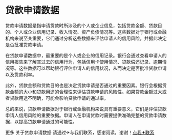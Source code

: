 # 贷款申请数据

贷款申请数据是指申请贷款时所涉及的个人或企业信息，包括贷款金额、贷款目的、个人或企业信用记录、收入情况、资产负债情况等。这些数据对于银行或金融机构来说至关重要，它们通过分析这些数据来评估申请人的信用风险，并据此决定是否批准贷款申请。

在贷款申请数据中，最重要的是个人或企业的信用记录。银行会通过查看申请人的信用报告来了解其过去的信用行为，包括信用卡使用情况、贷款偿还记录、逾期情况等。这些数据可以帮助银行评估申请人的信用状况，从而决定是否批准贷款申请以及贷款利率。

此外，贷款金额和贷款目的也是决定贷款申请是否通过的重要因素。银行会根据贷款金额的大小和贷款用途的合理性来评估贷款申请的风险性。如果贷款金额过大或者贷款用途不明确，可能会影响贷款申请的通过率。

总的来说，贷款申请数据对于银行或金融机构来说具有重要意义，它们是评估贷款申请人信用风险的重要依据。申请人在申请贷款时需要提供准确完整的贷款申请数据，以提高贷款申请通过的可能性。

更多 关于贷款申请数据 请通过✈与我们联系，感谢阅读，谢谢！[点我✈联系](https://1.k02.cc)
